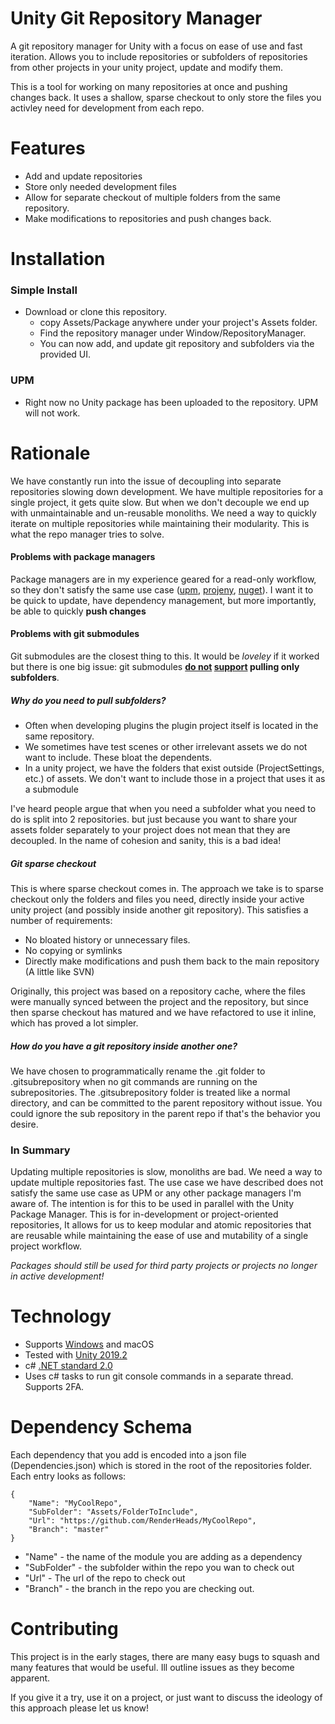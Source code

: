 # Unity Git Repository Manager

A git repository manager for Unity with a focus on ease of use and fast iteration. 
Allows you to include repositories or subfolders of repositories from other projects in your unity project, update and modify them.

This is a tool for working on many repositories at once and pushing changes back. It uses a shallow, sparse checkout to only store the files you activley need for development from each repo.

# Features

- Add and update repositories
- Store only needed development files
- Allow for separate checkout of multiple folders from the same repository.
- Make modifications to repositories and push changes back.

# Installation
### Simple Install

- Download or clone this repository.
  - copy Assets/Package anywhere under your project's Assets folder.
  - Find the repository manager under Window/RepositoryManager.
  - You can now add, and update git repository and subfolders via the provided UI.
  
### UPM

- Right now no Unity package has been uploaded to the repository. UPM will not work. 

# Rationale

We have constantly run into the issue of decoupling into separate repositories slowing down development. We have multiple repositories for a single project, it gets quite slow.
But when we don't decouple we end up with unmaintainable and un-reusable monoliths. We need a way to quickly iterate on multiple repositories while maintaining their modularity. This is what the repo manager tries to solve. 

#### Problems with package managers
Package managers are in my experience geared for a read-only workflow, so they don't satisfy the same use case ([upm](https://docs.unity3d.com/Manual/upm-parts.html), [projeny](https://github.com/modesttree/projeny), [nuget](https://github.com/GlitchEnzo/NuGetForUnity)). I want it to be quick to update, have dependency management, but more importantly, be able to quickly __push changes__

#### Problems with git submodules
Git submodules are the closest thing to this. It would be _loveley_ if it worked but there is one big issue:
git submodules **[do not](https://stackoverflow.com/questions/5303496/how-to-change-a-git-submodule-to-point-to-a-subfolder) [support](https://www.reddit.com/r/git/comments/8sanj7/create_subfolder_using_a_subfolder_from_a/) pulling only subfolders**.

##### Why do you need to pull subfolders? 
- Often when developing plugins the plugin project itself is located in the same repository.
- We sometimes have test scenes or other irrelevant assets we do not want to include. These bloat the dependents.
- In a unity project, we have the folders that exist outside (ProjectSettings, etc.) of assets. We don't want to include those in a project that uses it as a submodule

I've heard people argue that when you need a subfolder what you need to do is split into 2 repositories. but just because you want to share your assets folder separately to your project does not mean that they are decoupled. In the name of cohesion and sanity, this is a bad idea!

##### Git sparse checkout
This is where sparse checkout comes in. The approach we take is to sparse checkout only the folders and files you need, directly inside your active unity project (and possibly inside another git repository). This satisfies a number of requirements:
- No bloated history or unnecessary files.
- No copying or symlinks
- Directly make modifications and push them back to the main repository (A little like SVN)

Originally, this project was based on a repository cache, where the files were manually synced between the project and the repository, but since then sparse checkout has matured and we have refactored to use it inline, which has proved a lot simpler.

##### How do you have a git repository inside another one?
We have chosen to programmatically rename the .git folder to .gitsubrepository when no git commands are running on the subrepositories. The .gitsubrepository folder is treated like a normal directory, and can be committed to the parent repository without issue. You could ignore the sub repository in the parent repo if that's the behavior you desire.

### In Summary
Updating multiple repositories is slow, monoliths are bad. We need a way to update multiple repositories fast.
The use case we have described does not satisfy the same use case as UPM or any other package managers I'm aware of. The intention is for this to be used in parallel with the Unity Package Manager. This is for in-development or project-oriented repositories, It allows for us to keep modular and atomic repositories that are reusable while maintaining the ease of use and mutability of a single project workflow. 

_Packages should still be used for third party projects or projects no longer in active development!_

# Technology

- Supports [Windows](https://www.microsoft.com/en-us/software-download/windows10) and macOS
- Tested with [Unity 2019.2](https://unity.com/)
- c# [.NET standard 2.0](https://docs.microsoft.com/en-us/dotnet/standard/net-standard)
- Uses c# tasks to run git console commands in a separate thread. Supports 2FA.


# Dependency Schema
Each dependency that you add is encoded into a json file (Dependencies.json) which is stored in the root of the repositories folder. Each entry looks as follows:

```
{
    "Name": "MyCoolRepo",
    "SubFolder": "Assets/FolderToInclude",
    "Url": "https://github.com/RenderHeads/MyCoolRepo",
    "Branch": "master"
}
```
-  "Name"  - the name of the module you are adding as a dependency
-  "SubFolder" - the subfolder within the repo you wan to check out
-  "Url" - The url of the repo to check out
- "Branch" - the branch in the repo you are checking out.

# Contributing

This project is in the early stages, there are many easy bugs to squash and many features that would be useful. Ill outline issues as they become apparent.

If you give it a try, use it on a project, or just want to discuss the ideology of this approach please let us know!
